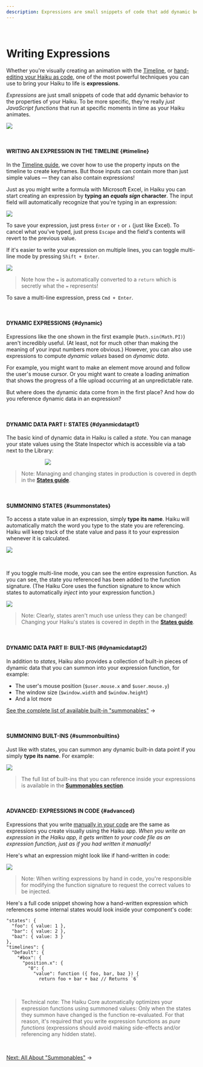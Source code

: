 ```yaml
---
description: Expressions are small snippets of code that add dynamic behaviour to your projects. Specifically, they're smart JavaScript functions that run at specific moments in time as your project animates.
---
```


<br>

# Writing Expressions

Whether you're visually creating an animation with the [Timeline](/using-haiku/creating-an-animation.md), or [hand-editing your Haiku as code](/using-haiku/advanced-editing-haiku-as-code.md), one of the most powerful techniques you can use to bring your Haiku to life is **expressions**.

_Expressions_ are just small snippets of code that add dynamic behavior to the properties of your Haiku. To be more specific, they're really _just JavaScript functions_ that run at specific moments in time as your Haiku animates.

![](/assets/expr-anim.gif)

<br>

#### WRITING AN EXPRESSION IN THE TIMELINE {#timeline}

In the [Timeline guide](/using-haiku/creating-an-animation.md), we cover how to use the property inputs on the timeline to create keyframes. But those inputs can contain more than just simple values — they can also contain expressions!

Just as you might write a formula with Microsoft Excel, in Haiku you can start creating an expression by **typing an _equals sign_ character**. The input field will automatically recognize that you're typing in an expression:

![](/assets/expr-00.png)

To save your expression, just press `Enter` or `↑` or `↓` (just like Excel). To cancel what you've typed, just press `Escape` and the field's contents will revert to the previous value.

If it's easier to write your expression on multiple lines, you can toggle multi-line mode by pressing `Shift + Enter`.

![](/assets/expr-multiline-00.png)

> Note how the `=` is automatically converted to a `return` which is secretly what the `=` represents!

To save a multi-line expression, press `Cmd + Enter`.

<br>

#### DYNAMIC EXPRESSIONS {#dynamic}

Expressions like the one shown in the first example (`Math.sin(Math.PI)`) aren't incredibly useful. (At least, not for much other than making the meaning of your input numbers more obvious.) However, you can also use expressions to compute _dynamic values_ based on _dynamic data_.

For example, you might want to make an element move around and follow the user's mouse cursor. Or you might want to create a loading animation that shows the progress of a file upload occurring at an unpredictable rate.

But where does the dynamic data come from in the first place? And how do you reference dynamic data in an expression?

<br>

#### DYNAMIC DATA PART I: STATES {#dyanmicdatapt1}

The basic kind of dynamic data in Haiku is called a _state_. You can manage your state values using the State Inspector which is accessible via a tab next to the Library:

<div style="width: 300px; margin: 0 auto;">
  <img src="/assets/states-ui.png"/>
</div>

> Note: Managing and changing states in production is covered in depth in the **[States guide](/using-haiku/defining-states.md)**.

<br>

#### SUMMONING STATES {#summonstates}

To access a state value in an expression, simply **type its name**. Haiku will automatically match the word you type to the state you are referencing. Haiku will keep track of the state value and pass it to your expression whenever it is calculated.

![](/assets/expr-ui.png)

<br>

If you toggle multi-line mode, you can see the entire expression function. As you can see, the state you referenced has been added to the function signature. (The Haiku Core uses the function signature to know which states to automatically _inject_ into your expression function.)

![](/assets/expr-multiline-ui-0.png)

> Note: Clearly, states aren't much use unless they can be changed! Changing your Haiku's states is covered in depth in the **[States guide](/using-haiku/defining-states.md)**.

<br>

#### DYNAMIC DATA PART II: BUILT-INS (#dynamicdatapt2)

In addition to _states_, Haiku also provides a collection of built-in pieces of dynamic data that you can summon into your expression function, for example:

* The user's mouse position (`$user.mouse.x` and `$user.mouse.y`)
* The window size (`$window.width` and `$window.height`)
* And a lot more

[See the complete list of available built-in "summonables"](/using-haiku/summonables.md) &rarr;

<br>

#### SUMMONING BUILT-INS {#summonbuiltins}

Just like with states, you can summon any dynamic built-in data point if you simply **type its name**. For example:

![](/assets/expr-singleline-ui.png)

> The full list of built-ins that you can reference inside your expressions is available in the **[Summonables section](/using-haiku/summonables.md)**.

<br>

#### ADVANCED: EXPRESSIONS IN CODE {#advanced}

Expressions that you write [manually in your code](/using-haiku/advanced-editing-haiku-as-code.md) are the same as expressions you create visually using the Haiku app. _When you write an expression in the Haiku app, it gets written to your code file as an expression function, just as if you had written it manually!_

Here's what an expression might look like if hand-written in code:

![](/assets/expr-code-after.png)

> Note: When writing expressions by hand in code, you're responsible for modifying the function signature to request the correct values to be injected.

Here's a full code snippet showing how a hand-written expression which references some internal states would look inside your component's code:

```
"states": {
  "foo": { value: 1 },
  "bar": { value: 2 },
  "baz": { value: 3 }
},
"timelines": {
  "Default": {
    "#box": {
      "position.x": {
        "0": {
          "value": function ({ foo, bar, baz }) {
            return foo + bar + baz // Returns `6`
```

<br>

> Technical note: The Haiku Core automatically optimizes your expression functions using summoned values: Only when the states they summon have changed is the function re-evaluated. For that reason, it's required that you write expression functions as _pure functions_ (expressions should avoid making side-effects and/or referencing any hidden state).

<br>

[Next: All About "Summonables"](/using-haiku/summonables.md) &rarr;
